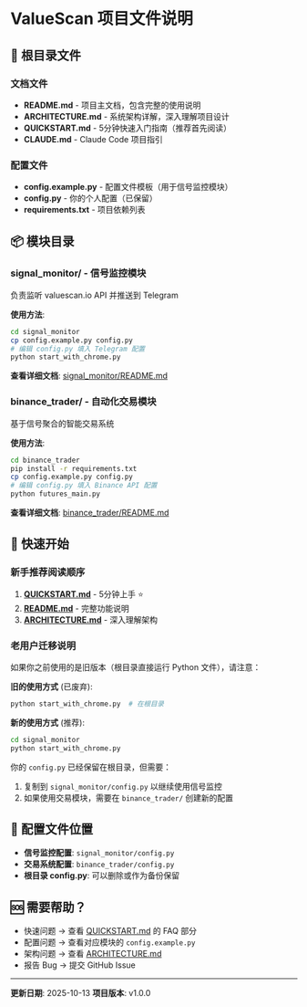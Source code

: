 # ValueScan 项目文件说明

## 📁 根目录文件

### 文档文件
- **README.md** - 项目主文档，包含完整的使用说明
- **ARCHITECTURE.md** - 系统架构详解，深入理解项目设计
- **QUICKSTART.md** - 5分钟快速入门指南（推荐首先阅读）
- **CLAUDE.md** - Claude Code 项目指引

### 配置文件
- **config.example.py** - 配置文件模板（用于信号监控模块）
- **config.py** - 你的个人配置（已保留）
- **requirements.txt** - 项目依赖列表

## 📦 模块目录

### signal_monitor/ - 信号监控模块
负责监听 valuescan.io API 并推送到 Telegram

**使用方法**:
```bash
cd signal_monitor
cp config.example.py config.py
# 编辑 config.py 填入 Telegram 配置
python start_with_chrome.py
```

**查看详细文档**: [signal_monitor/README.md](signal_monitor/README.md)

### binance_trader/ - 自动化交易模块
基于信号聚合的智能交易系统

**使用方法**:
```bash
cd binance_trader
pip install -r requirements.txt
cp config.example.py config.py
# 编辑 config.py 填入 Binance API 配置
python futures_main.py
```

**查看详细文档**: [binance_trader/README.md](binance_trader/README.md)

## 🚀 快速开始

### 新手推荐阅读顺序

1. **[QUICKSTART.md](QUICKSTART.md)** - 5分钟上手 ⭐
2. **[README.md](README.md)** - 完整功能说明
3. **[ARCHITECTURE.md](ARCHITECTURE.md)** - 深入理解架构

### 老用户迁移说明

如果你之前使用的是旧版本（根目录直接运行 Python 文件），请注意：

**旧的使用方式** (已废弃):
```bash
python start_with_chrome.py  # 在根目录
```

**新的使用方式** (推荐):
```bash
cd signal_monitor
python start_with_chrome.py
```

你的 `config.py` 已经保留在根目录，但需要：
1. 复制到 `signal_monitor/config.py` 以继续使用信号监控
2. 如果使用交易模块，需要在 `binance_trader/` 创建新的配置

## 📝 配置文件位置

- **信号监控配置**: `signal_monitor/config.py`
- **交易系统配置**: `binance_trader/config.py`
- **根目录 config.py**: 可以删除或作为备份保留

## 🆘 需要帮助？

- 快速问题 → 查看 [QUICKSTART.md](QUICKSTART.md) 的 FAQ 部分
- 配置问题 → 查看对应模块的 `config.example.py`
- 架构问题 → 查看 [ARCHITECTURE.md](ARCHITECTURE.md)
- 报告 Bug → 提交 GitHub Issue

---

**更新日期**: 2025-10-13
**项目版本**: v1.0.0
